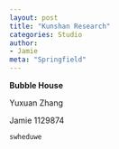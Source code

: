 ```yaml
---
layout: post
title: "Kunshan Research"
categories: Studio
author:
- Jamie
meta: "Springfield"
---
```

**Bubble House**

Yuxuan Zhang

Jamie
1129874


`swheduwe`
